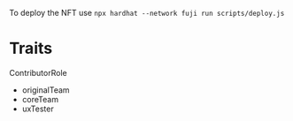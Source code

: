 To deploy the NFT use
`npx hardhat --network fuji run scripts/deploy.js`

# Traits
ContributorRole
* originalTeam
* coreTeam
* uxTester